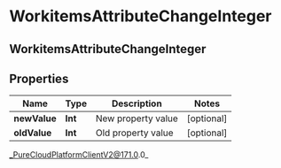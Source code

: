 # WorkitemsAttributeChangeInteger

## WorkitemsAttributeChangeInteger

## Properties

|Name | Type | Description | Notes|
|------------ | ------------- | ------------- | -------------|
| **newValue** | **Int** | New property value | [optional] |
| **oldValue** | **Int** | Old property value | [optional] |



_PureCloudPlatformClientV2@171.0.0_

